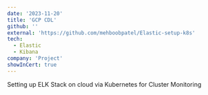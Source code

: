 ```yaml
---
date: '2023-11-20'
title: 'GCP CDL'
github: ''
external: 'https://github.com/mehboobpatel/Elastic-setup-k8s'
tech:
  - Elastic
  - Kibana
company: 'Project'
showInCert: true
---
```


 Setting up ELK Stack on cloud via Kubernetes for Cluster Monitoring 

